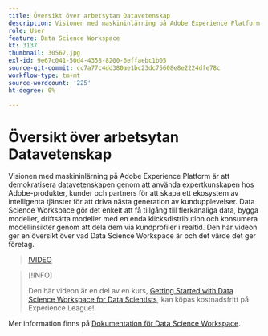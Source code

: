 ```yaml
---
title: Översikt över arbetsytan Datavetenskap
description: Visionen med maskininlärning på Adobe Experience Platform är att demokratisera datavetenskapen genom att använda expertkunskapen hos Adobe-produkter, kunder och partners för att skapa ett ekosystem av intelligenta tjänster för att driva nästa generation av kundupplevelser. Data Science Workspace gör det enkelt att få tillgång till flerkanaliga data, bygga modeller, driftsätta modeller med en enda klicksdistribution och konsumera modellinsikter genom att dela dem via kundprofiler i realtid. Den här videon ger en översikt över vad Data Science Workspace är och det värde det ger företag.
role: User
feature: Data Science Workspace
kt: 3137
thumbnail: 30567.jpg
exl-id: 9e67c041-50d4-4358-8200-6effaebc1b05
source-git-commit: cc7a77c4dd380ae1bc23dc75608e8e2224dfe78c
workflow-type: tm+mt
source-wordcount: '225'
ht-degree: 0%

---
```


# Översikt över arbetsytan Datavetenskap

Visionen med maskininlärning på Adobe Experience Platform är att demokratisera datavetenskapen genom att använda expertkunskapen hos Adobe-produkter, kunder och partners för att skapa ett ekosystem av intelligenta tjänster för att driva nästa generation av kundupplevelser. Data Science Workspace gör det enkelt att få tillgång till flerkanaliga data, bygga modeller, driftsätta modeller med en enda klicksdistribution och konsumera modellinsikter genom att dela dem via kundprofiler i realtid. Den här videon ger en översikt över vad Data Science Workspace är och det värde det ger företag.

>[!VIDEO](https://video.tv.adobe.com/v/30567?quality=12&learn=on)

>[!INFO]
>
> Den här videon är en del av en kurs, [Getting Started with Data Science Workspace for Data Scientists](https://experienceleague.adobe.com/?recommended=ExperiencePlatform-U-1-2021.1.dsw), kan köpas kostnadsfritt på Experience League!

Mer information finns på [Dokumentation för Data Science Workspace](https://experienceleague.adobe.com/docs/experience-platform/data-science-workspace/home.html).
